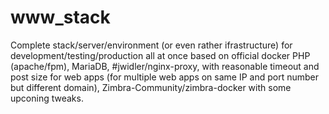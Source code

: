 # www_stack
Complete stack/server/environment (or even rather ifrastructure) for development/testing/production all at once based on official docker PHP (apache/fpm), MariaDB, #jwidler/nginx-proxy, with reasonable timeout and post size for web apps (for multiple web apps on same IP and port number but different domain), Zimbra-Community/zimbra-docker with some upconing tweaks.
